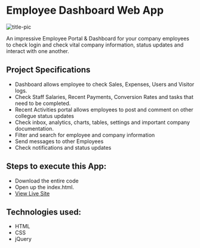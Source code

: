 # Employee Dashboard Web App
![title-pic](Miletracker.png)

An impressive Employee Portal & Dashboard for your company employees to check login and check vital company information, status updates and interact with one another.

## Project Specifications

- Dashboard allows employee to check Sales, Expenses, Users and Visitor logs.
- Check Staff Salaries, Recent Payments, Conversion Rates and tasks that need to be completed.
- Recent Activities portal allows employees to post and comment on other collegue status updates
- Check inbox, analytics, charts, tables, settings and important company documentation.
- Filter and search for employee and company information
- Send messages to other Employees
- Check notifications and status updates
 
## Steps to execute this App:
- Download the entire code 
- Open up the index.html.
- [View Live Site](https://anthonys1760.github.io/jQuery-Mobile-App/)

## Technologies used: 
- HTML
- CSS
- jQuery

